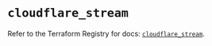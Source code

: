 # `cloudflare_stream`

Refer to the Terraform Registry for docs: [`cloudflare_stream`](https://registry.terraform.io/providers/cloudflare/cloudflare/5.6.0/docs/resources/stream).
